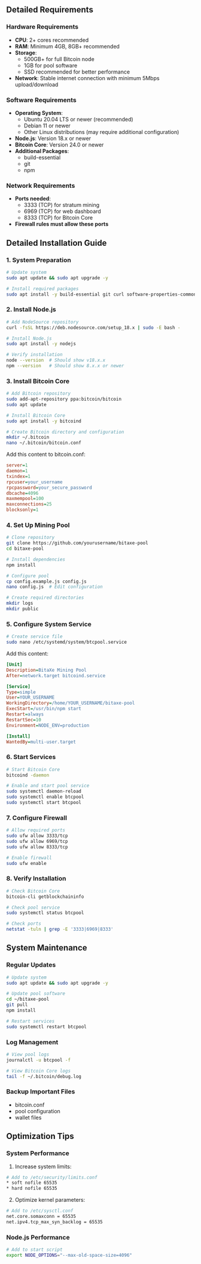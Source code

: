 ## Detailed Requirements

### Hardware Requirements
- **CPU**: 2+ cores recommended
- **RAM**: Minimum 4GB, 8GB+ recommended
- **Storage**: 
  - 500GB+ for full Bitcoin node
  - 1GB for pool software
  - SSD recommended for better performance
- **Network**: Stable internet connection with minimum 5Mbps upload/download

### Software Requirements
- **Operating System**:
  - Ubuntu 20.04 LTS or newer (recommended)
  - Debian 11 or newer
  - Other Linux distributions (may require additional configuration)
- **Node.js**: Version 18.x or newer
- **Bitcoin Core**: Version 24.0 or newer
- **Additional Packages**:
  - build-essential
  - git
  - npm

### Network Requirements
- **Ports needed**:
  - 3333 (TCP) for stratum mining
  - 6969 (TCP) for web dashboard
  - 8333 (TCP) for Bitcoin Core
- **Firewall rules must allow these ports**

## Detailed Installation Guide

### 1. System Preparation
```bash
# Update system
sudo apt update && sudo apt upgrade -y

# Install required packages
sudo apt install -y build-essential git curl software-properties-common
```

### 2. Install Node.js
```bash
# Add NodeSource repository
curl -fsSL https://deb.nodesource.com/setup_18.x | sudo -E bash -

# Install Node.js
sudo apt install -y nodejs

# Verify installation
node --version  # Should show v18.x.x
npm --version   # Should show 8.x.x or newer
```

### 3. Install Bitcoin Core
```bash
# Add Bitcoin repository
sudo add-apt-repository ppa:bitcoin/bitcoin
sudo apt update

# Install Bitcoin Core
sudo apt install -y bitcoind

# Create Bitcoin directory and configuration
mkdir ~/.bitcoin
nano ~/.bitcoin/bitcoin.conf
```

Add this content to bitcoin.conf:
```ini
server=1
daemon=1
txindex=1
rpcuser=your_username
rpcpassword=your_secure_password
dbcache=4096
maxmempool=100
maxconnections=25
blocksonly=1
```

### 4. Set Up Mining Pool
```bash
# Clone repository
git clone https://github.com/yourusername/bitaxe-pool
cd bitaxe-pool

# Install dependencies
npm install

# Configure pool
cp config.example.js config.js
nano config.js  # Edit configuration

# Create required directories
mkdir logs
mkdir public
```

### 5. Configure System Service
```bash
# Create service file
sudo nano /etc/systemd/system/btcpool.service
```

Add this content:
```ini
[Unit]
Description=BitaXe Mining Pool
After=network.target bitcoind.service

[Service]
Type=simple
User=YOUR_USERNAME
WorkingDirectory=/home/YOUR_USERNAME/bitaxe-pool
ExecStart=/usr/bin/npm start
Restart=always
RestartSec=10
Environment=NODE_ENV=production

[Install]
WantedBy=multi-user.target
```

### 6. Start Services
```bash
# Start Bitcoin Core
bitcoind -daemon

# Enable and start pool service
sudo systemctl daemon-reload
sudo systemctl enable btcpool
sudo systemctl start btcpool
```

### 7. Configure Firewall
```bash
# Allow required ports
sudo ufw allow 3333/tcp
sudo ufw allow 6969/tcp
sudo ufw allow 8333/tcp

# Enable firewall
sudo ufw enable
```

### 8. Verify Installation
```bash
# Check Bitcoin Core
bitcoin-cli getblockchaininfo

# Check pool service
sudo systemctl status btcpool

# Check ports
netstat -tuln | grep -E '3333|6969|8333'
```

## System Maintenance

### Regular Updates
```bash
# Update system
sudo apt update && sudo apt upgrade -y

# Update pool software
cd ~/bitaxe-pool
git pull
npm install

# Restart services
sudo systemctl restart btcpool
```

### Log Management
```bash
# View pool logs
journalctl -u btcpool -f

# View Bitcoin Core logs
tail -f ~/.bitcoin/debug.log
```

### Backup Important Files
- bitcoin.conf
- pool configuration
- wallet files

## Optimization Tips

### System Performance
1. Increase system limits:
```bash
# Add to /etc/security/limits.conf
* soft nofile 65535
* hard nofile 65535
```

2. Optimize kernel parameters:
```bash
# Add to /etc/sysctl.conf
net.core.somaxconn = 65535
net.ipv4.tcp_max_syn_backlog = 65535
```

### Node.js Performance
```bash
# Add to start script
export NODE_OPTIONS="--max-old-space-size=4096"
```
